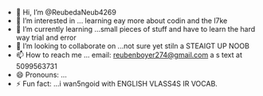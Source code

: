 - 👋 Hi, I’m @ReubedaNeub4269
- 👀 I’m interested in ... learning eay more about codin and the l7ke
- 🌱 I’m currently learning ...small pieces of stuff and have to learn the hard way trial and error
- 💞️ I’m looking to collaborate on ...not sure yet stiln a STEAIGT UP NOOB
- 📫 How to reach me ... email: reubenboyer274@gmail.com a s text at 5099563731
- 😄 Pronouns: ...
- ⚡ Fun fact: ...i wan5ngoid with ENGLISH VLASS4S IR VOCAB.

<!---
ReubedaNeub4269/ReubedaNeub4269 is a ✨ special ✨ repository because its `README.md` (this file) appears on your GitHub profile.
You can click the Preview link to take a look at your changes.
--->
